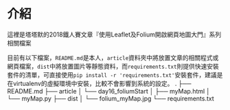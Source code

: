 # 介紹

這裡是塔塔默的2018鐵人賽文章『使用Leaflet及Folium開啟網頁地圖大門』系列相關檔案

目前有以下檔案，`README.md`是本人，`article`資料夾中將放置文章的相關程式或網頁檔案，`dist`中將放置圖片等靜態資料，而`requirements.txt`則提供快速安裝套件的清單，可直接使用`pip install -r 'requirements.txt'`安裝套件，建議是在virtualenv的虛擬環境中安裝，比較不會影響到系統的設定。
.
├── README.md
├── article
│   └── day16_foliumStart
│       ├── myMap.html
│       └── myMap.py
├── dist
│   └── folium_myMap.jpg
└── requirements.txt